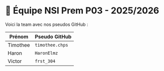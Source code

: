# 🚀 Équipe NSI Prem P03 - 2025/2026

Voici la team avec nos pseudos GitHub :

| Prénom  | Pseudo GitHub    |
|---------|------------------|
| Timothee | `timothee.chps`  |
| Haron    | `HaronElmz`      |
| Victor   | `frst_304`       |
